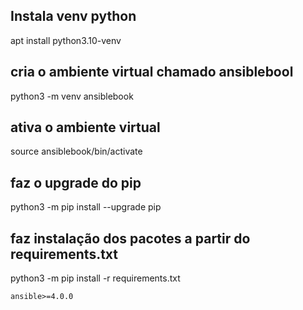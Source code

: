 
## Instala venv python
apt install python3.10-venv

## cria o ambiente virtual chamado ansiblebool
python3 -m venv ansiblebook

## ativa o ambiente virtual
source ansiblebook/bin/activate

## faz o upgrade do pip
python3 -m pip install --upgrade pip

## faz instalação dos pacotes a partir do requirements.txt
python3 -m pip install -r requirements.txt 

```
ansible>=4.0.0
```